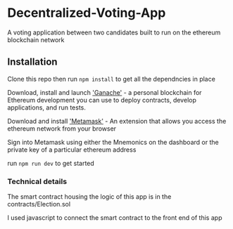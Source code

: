 # Decentralized-Voting-App
A voting application between two candidates built to run on the ethereum blockchain network

## Installation
Clone this repo then run `npm install` to get all the dependncies in place

Download, install and launch ['Ganache'](https://truffleframework.com/ganache) -  a personal blockchain 
for Ethereum development you can use to deploy contracts, develop applications, and run tests.

Download and install ['Metamask'](https://metamask.io/) - An extension that allows you access the ethereum network
from your browser

Sign into Metamask using either the Mnemonics on the dashboard or the private key of a particular ethereum address

run `npm run dev` to get started

### Technical details
The smart contract housing the logic of this app is in the contracts/Election.sol

I used javascript to connect the smart contract to the front end of this app

